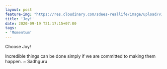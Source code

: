 ```yaml
---
layout: post
feature-img: "https://res.cloudinary.com/sdees-reallife/image/upload/v1555658919/sample_feature_img.png"
title: 'Joy!'
date: 2020-09-19 T21:17:15+07:00
tags:
- 'Momentum'
---
```

Choose Joy!

<i class="fa fa-child" style="color:plum"></i>

Incredible things can be done simply if we are committed to making them happen. ~ Sadhguru
